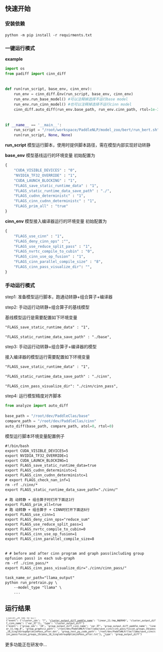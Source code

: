 ## 快速开始

### 安装依赖

`python -m pip install -r requirments.txt`

### 一键运行模式

**example**
```python
import os
from padiff import cinn_diff


def run(run_script, base_env, cinn_env):
    run_env = cinn_diff.Env(run_script, base_env, cinn_env)
    run_env.run_base_model() #可以注释掉选择不运行base model
    run_env.run_cinn_model() #也可以注释掉选择不运行cinn model
    cinn_diff.auto_diff(run_env.base_path, run_env.cinn_path, rtol=1e-3, atol=1e-3)


if __name__ == '__main__':
    run_script = "/root/workspace/PaddleNLP/model_zoo/bert/run_bert.sh"
    run(run_script, None, None)
```
**run_script**
模型运行脚本，使用时提供脚本路径，需在模型内部实现好动转静

**base_env**
模型基线运行的环境变量
初始配置为
```python
{
    "CUDA_VISIBLE_DEVICES" : "0",
    "NVIDIA_TF32_OVERRIDE" : "1",
    "CUDA_LAUNCH_BLOCKING" : "1",
    "FLAGS_save_static_runtime_data" : "1",
    "FLAGS_static_runtime_data_save_path" : "./",
    "FLAGS_cudnn_deterministc" : "1",
    "FLAGS_cinn_cudnn_deterministc" : "1",
    "FLAGS_prim_all" : "true"
}
```

**cinn_env**
模型接入编译器运行的环境变量
初始配置为
```python
{
    "FLAGS_use_cinn" : "1",
    "FLAGS_deny_cinn_ops" :"",
    "FLAGS_use_reduce_split_pass" : "1",
    "FLAGS_nvrtc_compile_to_cubin" : "0",
    "FLAGS_cinn_use_op_fusion" : "1",
    "FLAGS_cinn_parallel_compile_size" : "8",
    "FLAGS_cinn_pass_visualize_dir": "",
}
```

### 手动运行模式

step1: 准备模型运行脚本，跑通动转静+组合算子+编译器

step2: 手动运行动转静+组合算子的基线模型

基线模型运行是需要配置如下环境变量
```
"FLAGS_save_static_runtime_data" : "1",

"FLAGS_static_runtime_data_save_path" : "./base",
```
step3: 手动运行动转静+组合算子+编译器的模型

接入编译器的模型运行需要配置如下环境变量
```
"FLAGS_save_static_runtime_data" : "1",

"FLAGS_static_runtime_data_save_path" : "./cinn",

"FLAGS_cinn_pass_visualize_dir": "./cinn/cinn_pass",
```
step4: 运行模型精度对齐脚本

```python
from analyze import auto_diff

base_path = "/root/dev/PaddleClas/base"
compare_path = "/root/dev/PaddleClas/cinn"
auto_diff(base_path, compare_path, atol=0, rtol=0)
```

模型运行脚本环境变量配置例子
``` shell
#!/bin/bash
export CUDA_VISIBLE_DEVICES=5
export NVIDIA_TF32_OVERRIDE=1
export CUDA_LAUNCH_BLOCKING=1
export FLAGS_save_static_runtime_data=true
export FLAGS_cudnn_deterministc=1
export FLAGS_cinn_cudnn_deterministc=1
# export FLAGS_check_nan_inf=1
rm -rf ./cinn/*
export FLAGS_static_runtime_data_save_path="./cinn/"

# 跑 动转静 + 组合算子时打开下面这1行
export FLAGS_prim_all=true
# 跑 动转静 + 组合算子 + CINN时打开下面这6行
export FLAGS_use_cinn=1
export FLAGS_deny_cinn_ops="reduce_sum"
export FLAGS_use_reduce_split_pass=1
export FLAGS_nvrtc_compile_to_cubin=0
export FLAGS_cinn_use_op_fusion=1
export FLAGS_cinn_parallel_compile_size=8


# # before and after cinn program and graph pass(including group opfusion pass) in each sub-graph
rm -rf ./cinn_pass/*
export FLAGS_cinn_pass_visualize_dir="./cinn/cinn_pass/"

task_name_or_path="llama_output"
python run_pretrain.py \
    --model_type "llama" \
    ...
```

## 运行结果
![运行结果图](./img/run_ret.png)


更多功能正在研发中...
